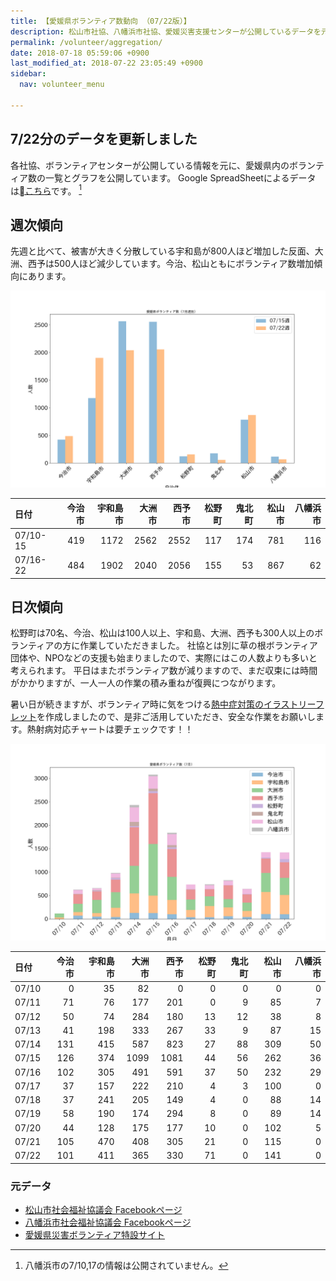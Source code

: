 ```yaml
---
title: 【愛媛県ボランティア数動向 （07/22版）】
description: 松山市社協、八幡浜市社協、愛媛災害支援センターが公開しているデータを元に、ボランティア数のグラフを作成・公開しています。
permalink: /volunteer/aggregation/
date: 2018-07-18 05:59:06 +0900
last_modified_at: 2018-07-22 23:05:49 +0900
sidebar:
  nav: volunteer_menu

---
```

## 7/22分のデータを更新しました

各社協、ボランティアセンターが公開している情報を元に、愛媛県内のボランティア数の一覧とグラフを公開しています。
Google SpreadSheetによるデータは[こちら](https://docs.google.com/spreadsheets/d/1h-GFHoNa55P96wu_HNbPk899eN4HZcnu1T9q4eag8Uc/edit#gid=0)です。 [^1]

## 週次傾向

先週と比べて、被害が大きく分散している宇和島が800人ほど増加した反面、大洲、西予は500人ほど減少しています。今治、松山ともにボランティア数増加傾向にあります。

![愛媛県内ボランティア数（週次）](/assets/images/volunteer_count_week.png)

| 日付   |   今治市 |   宇和島市 |   大洲市 |   西予市 |   松野町 |   鬼北町 |   松山市 |   八幡浜市 |
|:-------|---------:|-----------:|---------:|---------:|---------:|---------:|---------:|-----------:|
| 07/10-15  |      419 |       1172 |     2562 |     2552 |      117 |      174 |      781 |        116 |
| 07/16-22  |      484 |       1902 |     2040 |     2056 |      155 |       53 |      867 |         62 |


## 日次傾向

松野町は70名、今治、松山は100人以上、宇和島、大洲、西予も300人以上のボランティアの方に作業していただきました。
社協とは別に草の根ボランティア団体や、NPOなどの支援も始まりましたので、実際にはこの人数よりも多いと考えられます。
平日はまたボランティア数が減りますので、まだ収束には時間がかかりますが、一人一人の作業の積み重ねが復興につながります。

暑い日が続きますが、ボランティア時に気をつける[熱中症対策のイラストリーフレット](https://cheerup-ehime.github.io/volunteer/heatstroke-illustrated/)を作成しましたので、是非ご活用していただき、安全な作業をお願いします。熱射病対応チャートは要チェックです！！

![愛媛県内ボランティア数（日次）](/assets/images/volunteer_count.png)


[^1]: 八幡浜市の7/10,17の情報は公開されていません。


| 日付   |   今治市 |   宇和島市 |   大洲市 |   西予市 |   松野町 |   鬼北町 |   松山市 |   八幡浜市 |
|:-------|---------:|-----------:|---------:|---------:|---------:|---------:|---------:|-----------:|
| 07/10  |        0 |         35 |       82 |        0 |        0 |        0 |        0 |          0 |
| 07/11  |       71 |         76 |      177 |      201 |        0 |        9 |       85 |          7 |
| 07/12  |       50 |         74 |      284 |      180 |       13 |       12 |       38 |          8 |
| 07/13  |       41 |        198 |      333 |      267 |       33 |        9 |       87 |         15 |
| 07/14  |      131 |        415 |      587 |      823 |       27 |       88 |      309 |         50 |
| 07/15  |      126 |        374 |     1099 |     1081 |       44 |       56 |      262 |         36 |
| 07/16  |      102 |        305 |      491 |      591 |       37 |       50 |      232 |         29 |
| 07/17  |       37 |        157 |      222 |      210 |        4 |        3 |      100 |          0 |
| 07/18  |       37 |        241 |      205 |      149 |        4 |        0 |       88 |         14 |
| 07/19  |       58 |        190 |      174 |      294 |        8 |        0 |       89 |         14 |
| 07/20  |       44 |        128 |      175 |      177 |       10 |        0 |      102 |          5 |
| 07/21  |      105 |        470 |      408 |      305 |       21 |        0 |      115 |          0 |
| 07/22  |      101 |        411 |      365 |      330 |       71 |        0 |      141 |          0 |

### 元データ

- [松山市社会福祉協議会 Facebookページ](https://www.facebook.com/matsuyama.wel/)
- [八幡浜市社会福祉協議会 Facebookページ](https://www.facebook.com/ywthm.syakyo/)
- [愛媛県災害ボランティア特設サイト](https://ehimesvc.jp/)
